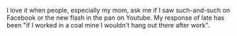

I love it when people, especially my mom, ask me if I saw such-and-such on Facebook or the new flash in the
pan on Youtube. My response of late has been "if I worked in a coal mine I wouldn't hang out there after
work".